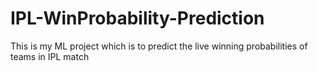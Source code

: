# IPL-WinProbability-Prediction
This is my ML project which is to predict the live winning probabilities of teams in IPL match
